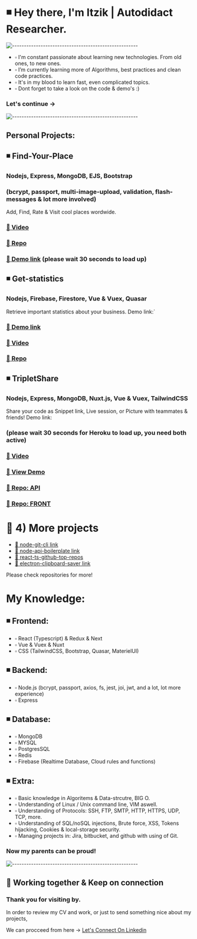 # ◾️ Hey there, I'm Itzik  | Autodidact Researcher.

![-----------------------------------------------------](https://raw.githubusercontent.com/andreasbm/readme/master/assets/lines/rainbow.png)

- ▫️ I'm constant passionate about learning new technologies. From old ones, to new ones.
- ▫️ I’m currently learning more of Algorithms, best practices and clean code practices.
- ▫️ It's in my blood to learn fast, even complicated topics.
- ▫️ Dont forget to take a look on the code & demo's :)

### Let's continue  ->

![-----------------------------------------------------](https://raw.githubusercontent.com/andreasbm/readme/master/assets/lines/rainbow.png)
<!-- PROJECTS:START -->
## Personal Projects:

## ◾️ Find-Your-Place
### Nodejs, Express, MongoDB, EJS, Bootstrap
### (bcrypt, passport, multi-image-upload, validation, flash-messages & lot more involved)
Add, Find, Rate & Visit cool places wordwide. 

### [🔗 Video](https://www.youtube.com/watch?v=ajTHjRxFyxo&ab_channel=Itzik) 
### [🔗 Repo](https://github.com/ItzikGabay/find-your-place)
### [🔗 Demo link](https://yelp-camp-live.herokuapp.com/) (please wait 30 seconds to load up)

## ◾️ Get-statistics 
### Nodejs, Firebase, Firestore, Vue & Vuex, Quasar
Retrieve important statistics about your business. Demo link:`
### [🔗 Demo link](https://get-statistics-aa262.web.app/#/api) 
### [🔗 Video](https://www.youtube.com/watch?v=o4FStTuK05I&ab_channel=Itzik) 
### [🔗 Repo](https://github.com/ItzikGabay/getstatistics)

## ◾️ TripletShare
### Nodejs, Express, MongoDB, Nuxt.js, Vue & Vuex, TailwindCSS
Share your code as Snippet link, Live session, or Picture with teammates & friends! Demo link:

### (please wait 30 seconds for Heroku to load up, you need both active)
### [🔗 Video](https://www.youtube.com/watch?v=yXNPon7LA-w&ab_channel=Itzik) 
### [🔗 View Demo](https://tripletview.herokuapp.com/) 
### [🔗 Repo: API](https://github.com/ItzikGabay/TripletCode-api)
### [🔗 Repo: FRONT](https://github.com/ItzikGabay/TripletCode)

# 📁 4) More projects
- [🔗 node-git-cli link](https://github.com/ItzikGabay/git-cli)
- [🔗 node-api-boilerplate link](https://github.com/ItzikGabay/node-api-boilerplate)
- [🔗 react-ts-github-top-repos](https://github.com/ItzikGabay/react-top-github-repos)
- [🔗 electron-clipboard-saver link](https://github.com/ItzikGabay/node-api-boilerplate)

Please check repositories for more!
<!-- PROJECTS:END -->

# My Knowledge:
<!-- KNOWLEDGE:START -->

## ◾️ Frontend:
- ▫️ React (Typescript) & Redux & Next
- ▫️ Vue & Vuex & Nuxt
- ▫️ CSS (TailwindCSS, Bootstrap, Quasar, MaterielUI)

## ◾️ Backend:
- ▫️ Node.js (bcrypt, passport, axios, fs, jest, joi, jwt, and a lot, lot more experience)
- ▫️ Express

## ◾️ Database:
- ▫️ MongoDB
- ▫️ MYSQL
- ▫️ PostgresSQL
- ▫️ Redis
- ▫️ Firebase (Realtime Database, Cloud rules and functions)

## ◾️ Extra:
- ▫️ Basic knowledge in Algoritems & Data-strcutre, BIG O.
- ▫️ Understanding of Linux / Unix command line, VIM aswell.
- ▫️ Understanding of Protocols: SSH, FTP, SMTP, HTTP, HTTPS, UDP, TCP, more.
- ▫️ Understanding of SQL/noSQL injections, Brute force, XSS, Tokens hijacking, Cookies & local-storage security.
- ▫️ Managing projects in: Jira, bitbucket, and github with using of Git.
<!-- KNOWLEDGE:END -->

### Now my parents can be proud!

![-----------------------------------------------------](https://raw.githubusercontent.com/andreasbm/readme/master/assets/lines/rainbow.png)

## 🔗 Working together & Keep on connection
### Thank you for visiting by.
In order to review my CV and work, or just to send something nice about my projects,

We can procceed from here ->
[Let's Connect On Linkedin](https://www.linkedin.com/in/itzik-gabay-io/)





<!--
**ItzikGabay/ItzikGabay** is a ✨ _special_ ✨ repository because its `README.md` (this file) appears on your GitHub profile.

Here are some ideas to get you started:

- 🔭 I’m currently working on ...
- 🌱 I’m currently learning ...
- 👯 I’m looking to collaborate on ...
- 🤔 I’m looking for help with ...
- 💬 Ask me about ...
- 📫 How to reach me: ...
- 😄 Pronouns: ...
- ⚡ Fun fact: ...
-->
